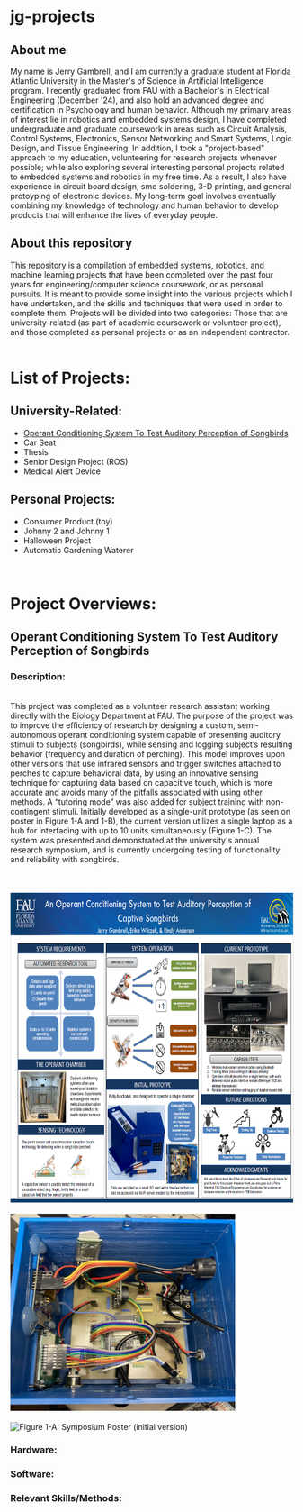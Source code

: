 # jg-projects

## About me
My name is Jerry Gambrell, and I am currently a graduate student at Florida Atlantic University in the Master's of Science in Artificial Intelligence program. I recently graduated from FAU with a Bachelor's in Electrical Engineering (December '24), and also hold an advanced degree and certification in Psychology and human behavior. Although my primary areas of interest lie in robotics and embedded systems design, I have completed undergraduate and graduate coursework in areas such as Circuit Analysis, Control Systems, Electronics, Sensor Networking and Smart Systems, Logic Design, and Tissue Engineering. In addition, I took a "project-based" approach to my education, volunteering for research projects whenever possible; while also exploring several interesting personal projects related to embedded systems and robotics in my free time. As a result, I also have experience in circuit board design, smd soldering, 3-D printing, and general protoyping of electronic devices. My long-term goal involves eventually combining my knowledge of technology and human behavior to develop products that will enhance the lives of everyday people.

## About this repository
This repository is a compilation of embedded systems, robotics, and machine learning projects that have been completed over the past four years for engineering/computer science coursework, or as personal pursuits. It is meant to provide some insight into the various projects which I have undertaken, and the skills and techniques that were used in order to complete them. Projects will be divided into two categories: Those that are university-related (as part of academic coursework or volunteer project), and those completed as personal projects or as an independent contractor.
</br> </br>


# List of Projects:

## University-Related:
- [Operant Conditioning System To Test Auditory Perception of Songbirds](#Operant-Conditioning-System-To-Test-Auditory-Perception-of-Songbirds)
- Car Seat
- Thesis
- Senior Design Project (ROS)
- Medical Alert Device

## Personal Projects:
- Consumer Product (toy)
- Johnny 2 and Johnny 1
- Halloween Project
- Automatic Gardening Waterer
</br>


# Project Overviews:

## Operant Conditioning System To Test Auditory Perception of Songbirds
### Description:
</br>
This project was completed as a volunteer research assistant working directly with the Biology Department at FAU. The purpose of the project was to improve the efficiency of research by designing a custom, semi-autonomous operant conditioning system capable of presenting auditory stimuli to subjects (songbirds), while sensing and logging subject’s resulting behavior (frequency and duration of perching).  This model improves upon other versions that use infrared sensors and trigger switches attached to perches to capture behavioral data, by using an innovative sensing technique for capturing data based on capacitive touch, which is more accurate and avoids many of the pitfalls associated with using other methods.  A “tutoring mode” was also added for subject training with non-contingent stimuli. Initially developed as a single-unit prototype (as seen on poster in Figure 1-A and 1-B), the current version utilizes a single laptop as a hub for interfacing with up to 10 units simultaneously (Figure 1-C). The system was presented and demonstrated at the university's annual research symposium, and is currently undergoing testing of functionality and reliability with songbirds.
</br></br></br></br>

<!-- ![Figure 1-A: Symposium Poster (initial version)](Images/OC_poster_PNG.png)  NOT USED BECAUSE NEED TO CHANGE PIC SIZE AND MUST USE HTML FOR THAT-->
<img src="Images/OC_poster_PNG.png" alt="Figure 1-A: Symposium Poster (initial version)" width="900" height="550">
</br> </br>
<img src="Images/OC_version1_inside.jpg" alt="Multi-Unit Interface(current version)" width="400" height="350">
</br> </br>
<img src="Images/multi_unit_gui.png" alt="Figure 1-A: Symposium Poster (initial version)" width="800" height="500">

<!-- ![Figure 1-B: Initial Version (inside view)](Images/OC_version1_inside.jpg) -->
<!-- ![Multi-Unit Interface(current version)](Images/example.png)   -->

### Hardware:
### Software:
### Relevant Skills/Methods:

